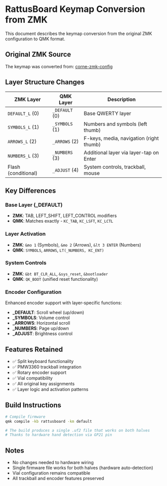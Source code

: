 # RattusBoard Keymap Conversion from ZMK

This document describes the keymap conversion from the original ZMK configuration to QMK format.

## Original ZMK Source
The keymap was converted from: [corne-zmk-config](https://github.com/Rattus-ukrizovany/corne-zmk-config)

## Layer Structure Changes

| ZMK Layer | QMK Layer | Description |
|-----------|-----------|-------------|
| `DEFAULT_L` (0) | `_DEFAULT` (0) | Base QWERTY layer |
| `SYMBOLS_L` (1) | `_SYMBOLS` (1) | Numbers and symbols (left thumb) |
| `ARROWS_L` (2) | `_ARROWS` (2) | F-keys, media, navigation (right thumb) |
| `NUMBERS_L` (3) | `_NUMBERS` (3) | Additional layer via layer-tap on Enter |
| Flash (conditional) | `_ADJUST` (4) | System controls, trackball, mouse |

## Key Differences

### Base Layer (_DEFAULT)
- **ZMK**: TAB, LEFT_SHIFT, LEFT_CONTROL modifiers
- **QMK**: Matches exactly - `KC_TAB`, `KC_LSFT`, `KC_LCTL`

### Layer Activation
- **ZMK**: `&mo 1` (Symbols), `&mo 2` (Arrows), `&lt 3 ENTER` (Numbers)
- **QMK**: `SYMBOLS`, `ARROWS`, `LT(_NUMBERS, KC_ENT)`

### System Controls
- **ZMK**: `&bt BT_CLR_ALL`, `&sys_reset`, `&bootloader`
- **QMK**: `QK_BOOT` (unified reset functionality)

### Encoder Configuration
Enhanced encoder support with layer-specific functions:
- **_DEFAULT**: Scroll wheel (up/down)
- **_SYMBOLS**: Volume control
- **_ARROWS**: Horizontal scroll
- **_NUMBERS**: Page up/down
- **_ADJUST**: Brightness control

## Features Retained

- ✅ Split keyboard functionality
- ✅ PMW3360 trackball integration
- ✅ Rotary encoder support
- ✅ Vial compatibility
- ✅ All original key assignments
- ✅ Layer logic and activation patterns

## Build Instructions

```bash
# Compile firmware
qmk compile -kb rattusboard -km default

# The build produces a single .uf2 file that works on both halves
# Thanks to hardware hand detection via GP21 pin
```

## Notes

- No changes needed to hardware wiring
- Single firmware file works for both halves (hardware auto-detection)
- Vial configuration remains compatible
- All trackball and encoder features preserved